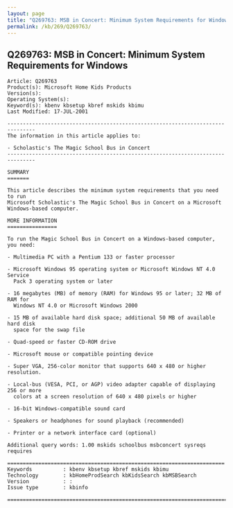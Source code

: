 ```yaml
---
layout: page
title: "Q269763: MSB in Concert: Minimum System Requirements for Windows"
permalink: /kb/269/Q269763/
---
```


## Q269763: MSB in Concert: Minimum System Requirements for Windows

	Article: Q269763
	Product(s): Microsoft Home Kids Products
	Version(s): 
	Operating System(s): 
	Keyword(s): kbenv kbsetup kbref mskids kbimu
	Last Modified: 17-JUL-2001
	
	-------------------------------------------------------------------------------
	The information in this article applies to:
	
	- Scholastic's The Magic School Bus in Concert 
	-------------------------------------------------------------------------------
	
	SUMMARY
	=======
	
	This article describes the minimum system requirements that you need to run
	Microsoft Scholastic's The Magic School Bus in Concert on a Microsoft
	Windows-based computer.
	
	MORE INFORMATION
	================
	
	To run the Magic School Bus in Concert on a Windows-based computer, you need:
	
	- Multimedia PC with a Pentium 133 or faster processor
	
	- Microsoft Windows 95 operating system or Microsoft Windows NT 4.0 Service
	  Pack 3 operating system or later
	
	- 16 megabytes (MB) of memory (RAM) for Windows 95 or later; 32 MB of RAM for
	  Windows NT 4.0 or Microsoft Windows 2000
	
	- 15 MB of available hard disk space; additional 50 MB of available hard disk
	  space for the swap file
	
	- Quad-speed or faster CD-ROM drive
	
	- Microsoft mouse or compatible pointing device
	
	- Super VGA, 256-color monitor that supports 640 x 480 or higher resolution.
	
	- Local-bus (VESA, PCI, or AGP) video adapter capable of displaying 256 or more
	  colors at a screen resolution of 640 x 480 pixels or higher
	
	- 16-bit Windows-compatible sound card
	
	- Speakers or headphones for sound playback (recommended)
	
	- Printer or a network interface card (optional)
	
	Additional query words: 1.00 mskids schoolbus msbconcert sysreqs requires
	
	======================================================================
	Keywords          : kbenv kbsetup kbref mskids kbimu 
	Technology        : kbHomeProdSearch kbKidsSearch kbMSBSearch
	Version           : :
	Issue type        : kbinfo
	
	=============================================================================
	
